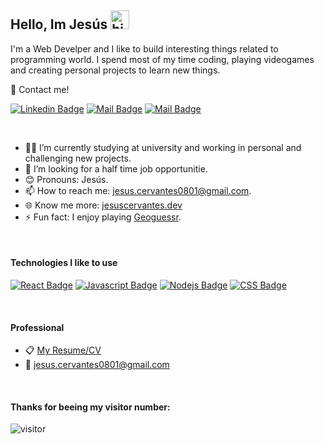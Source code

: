 ## Hello, Im Jesús <img src="https://c.tenor.com/mB_RRFIeBZsAAAAd/pug-music.gif" width="30px" alt="hi">

I'm a Web Develper and I like to build interesting things related to programming world. I spend most of my time coding, playing videogames and creating personal projects to learn new things.

📧 Contact me!

[![Linkedin Badge](https://img.shields.io/badge/-Jesuscc9-0e76a8?style=flat&labelColor=0e76a8&logo=linkedin&logoColor=white)](https://www.linkedin.com/in/Jesuscc989/) [![Mail Badge](https://img.shields.io/badge/-@jesuscc9-e84393?style=flat&labelColor=e84393&logo=instagram&logoColor=white)](https://www.instagram.com/jesuscc989/) [![Mail Badge](https://img.shields.io/badge/-jesus.cervantes0801-c0392b?style=flat&labelColor=c0392b&logo=gmail&logoColor=white)](mailto:jesus.cervantes@gmail.com)

<br>

<!-- TODO: Add last video link -->

- 👨‍💻 I’m currently studying at university and working in personal and challenging new projects.
- 🔎 I’m looking for a half time job opportunitie.
- 😊 Pronouns: Jesús.
- 📫 How to reach me: jesus.cervantes0801@gmail.com.
- 🌐 Know me more: <a href="https://www.jesuscervantes.dev/">jesuscervantes.dev</a>
- ⚡ Fun fact: I enjoy playing <a href="https://www.geoguessr.com/">Geoguessr</a>.

<br>

#### Technologies I like to use

<!-- TODO: Make technologies links takes you to repositories -->

[![React Badge](https://img.shields.io/badge/-React-61DBFB?style=for-the-badge&labelColor=black&logo=react&logoColor=61DBFB)](#) [![Javascript Badge](https://img.shields.io/badge/-Javascript-F0DB4F?style=for-the-badge&labelColor=black&logo=javascript&logoColor=F0DB4F)](#) [![Nodejs Badge](https://img.shields.io/badge/-Nodejs-3C873A?style=for-the-badge&labelColor=black&logo=node.js&logoColor=3C873A)](#) [![CSS Badge](https://img.shields.io/badge/-css3-2965f1?style=for-the-badge&labelColor=black&logo=css3&logoColor=264de4)](#)

<br />

#### Professional

- 📋 [My Resume/CV](https://github.com/Jesuscc9/Jesuscc9/blob/main/CV.pdf)
- 📧 jesus.cervantes0801@gmail.com

<br />

#### Thanks for beeing my visitor number:

![visitor](https://visitor-badge.glitch.me/badge?page_id=Jesuscc9.Jesuscc9)
